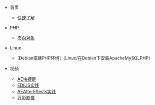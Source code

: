 * 首页
  * [快速了解](README)

* PHP
  * [面向对象](PHP/PHP面向对象)

* Linux
  * [Debian搭建PHP环境]（Linux/在Debian下安装ApacheMySQLPHP）

* 视频
  * [AE快捷键](Video/AE快捷键)
  * [EDIUS实践](Video/EDIUS实践)
  * [AEAfterEffects实践](Video/AEAfterEffects实践)
  * [万彩影像](Video/万彩影像大师送特别版会员)

